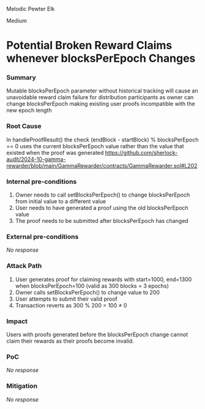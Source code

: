 Melodic Pewter Elk

Medium

# Potential Broken Reward Claims whenever blocksPerEpoch Changes

### Summary

Mutable blocksPerEpoch parameter without historical tracking will cause an unavoidable reward claim failure for distribution participants as owner can change blocksPerEpoch making existing user proofs incompatible with the new epoch length

### Root Cause

In handleProofResult() the check (endBlock - startBlock) % blocksPerEpoch == 0 uses the current blocksPerEpoch value rather than the value that existed when the proof was generated
https://github.com/sherlock-audit/2024-10-gamma-rewarder/blob/main/GammaRewarder/contracts/GammaRewarder.sol#L202

### Internal pre-conditions

1. Owner needs to call setBlocksPerEpoch() to change blocksPerEpoch from initial value to a different value
2. User needs to have generated a proof using the old blocksPerEpoch value
3. The proof needs to be submitted after blocksPerEpoch has changed

### External pre-conditions

_No response_

### Attack Path

1. User generates proof for claiming rewards with start=1000, end=1300 when blocksPerEpoch=100 (valid as 300 blocks = 3 epochs)
2. Owner calls setBlocksPerEpoch() to change value to 200
3. User attempts to submit their valid proof
4. Transaction reverts as 300 % 200 = 100 ≠ 0

### Impact

Users with proofs generated before the blocksPerEpoch change cannot claim their rewards as their proofs become invalid. 

### PoC

_No response_

### Mitigation

_No response_